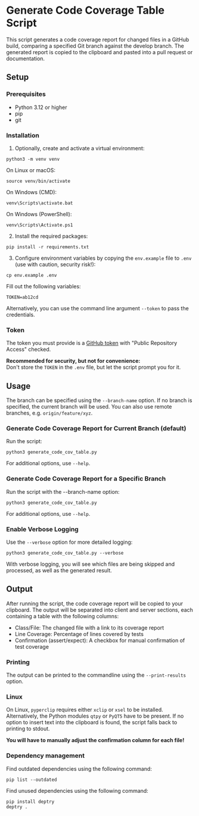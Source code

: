 # Generate Code Coverage Table Script

This script generates a code coverage report for changed files in a GitHub build, comparing a specified Git branch against the develop branch.
The generated report is copied to the clipboard and pasted into a pull request or documentation.

## Setup

### Prerequisites

- Python 3.12 or higher
- pip
- git

### Installation

1. Optionally, create and activate a virtual environment:

```
python3 -m venv venv
```

On Linux or macOS:

```
source venv/bin/activate
```

On Windows (CMD):

```
venv\Scripts\activate.bat
```

On Windows (PowerShell):

```
venv\Scripts\Activate.ps1
```

2. Install the required packages:

```
pip install -r requirements.txt
```

3. Configure environment variables by copying the `env.example` file to `.env` (use with caution, security risk!):

```
cp env.example .env
```

Fill out the following variables:

```
TOKEN=ab12cd
```

Alternatively, you can use the command line argument `--token` to pass the credentials.

### Token

The token you must provide is a [GitHub token](https://github.com/settings/tokens) with "Public Repository Access" checked.

**Recommended for security, but not for convenience:**  
Don't store the `TOKEN` in the `.env` file, but let the script prompt you for it.

## Usage

The branch can be specified using the `--branch-name` option. If no branch is specified, the current branch will be used.
You can also use remote branches, e.g. `origin/feature/xyz`.

### Generate Code Coverage Report for Current Branch (default)

Run the script:

```
python3 generate_code_cov_table.py
```

For additional options, use `--help`.

### Generate Code Coverage Report for a Specific Branch

Run the script with the --branch-name option:

```
python3 generate_code_cov_table.py
```

For additional options, use `--help`.

### Enable Verbose Logging

Use the `--verbose` option for more detailed logging:

```
python3 generate_code_cov_table.py --verbose
```

With verbose logging, you will see which files are being skipped and processed, as well as the generated result.

## Output

After running the script, the code coverage report will be copied to your clipboard.
The output will be separated into client and server sections, each containing a table with the following columns:

- Class/File: The changed file with a link to its coverage report
- Line Coverage: Percentage of lines covered by tests
- Confirmation (assert/expect): A checkbox for manual confirmation of test coverage

### Printing

The output can be printed to the commandline using the `--print-results` option.

### Linux

On Linux, `pyperclip` requires either `xclip` or `xsel` to be installed.
Alternatively, the Python modules `qtpy` or `PyQT5` have to be present.
If no option to insert text into the clipboard is found, the script falls back to printing to stdout.

**You will have to manually adjust the confirmation column for each file!**

### Dependency management

Find outdated dependencies using the following command:

```
pip list --outdated
```

Find unused dependencies using the following command:

```
pip install deptry
deptry .
```
